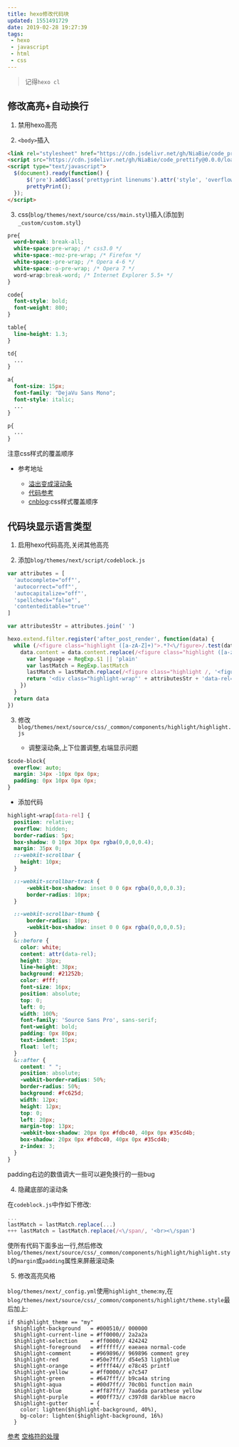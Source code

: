 ```yaml
---
title: hexo修改代码块
updated: 1551491729
date: 2019-02-28 19:27:39
tags:
 - hexo
 - javascript
 - html
 - css
---
```


> 记得`hexo cl`

## 修改高亮+自动换行

1. 禁用hexo高亮

2. `<body>`插入

```html
<link rel="stylesheet" href="https://cdn.jsdelivr.net/gh/NiaBie/code_prettify@0.0.0/$pathtofile.css" type="text/css">
<script src="https://cdn.jsdelivr.net/gh/NiaBie/code_prettify@0.0.0/loader/prettify.js" type="text/javascript"></script>
<script type="text/javascript">
  $(document).ready(function() {
      $('pre').addClass('prettyprint linenums').attr('style', 'overflow:auto;');
      prettyPrint();
  });
</script>
```

3. css(`blog/themes/next/source/css/main.styl`)插入(添加到`_custom/custom.styl`)

```css
pre{
  word-break: break-all;
  white-space:pre-wrap; /* css3.0 */
  white-space:-moz-pre-wrap; /* Firefox */
  white-space:-pre-wrap; /* Opera 4-6 */
  white-space:-o-pre-wrap; /* Opera 7 */
  word-wrap:break-word; /* Internet Explorer 5.5+ */
}

code{
  font-style: bold;
  font-weight: 800;
}

table{
  line-height: 1.3;
}

td{
  ...
}

a{
  font-size: 15px;
  font-family: "DejaVu Sans Mono";
  font-style: italic;
  ...
}

p{
  ...
}
```

注意css样式的覆盖顺序

 - 参考地址

     - [溢出变成滚动条](http://masikkk.com/article/hexo-12-google-code-prettify/#%E8%87%AA%E5%8A%A8%E6%8D%A2%E8%A1%8C)
     - [代码参考](https://www.drunkdream.com/2017/06/03/hexo-set-code-highlight/)
     - [cnblog](http://www.cnblogs.com/zhangpengshou/archive/2012/08/08/2628737.html):css样式覆盖顺序

## 代码块显示语言类型

1. 启用hexo代码高亮,关闭其他高亮

2. 添加`blog/themes/next/script/codeblock.js`

```javascript
var attributes = [
  'autocomplete="off"',
  'autocorrect="off"',
  'autocapitalize="off"',
  'spellcheck="false"',
  'contenteditable="true"'
]

var attributesStr = attributes.join(' ')

hexo.extend.filter.register('after_post_render', function(data) {
  while (/<figure class="highlight ([a-zA-Z]+)">.*?<\/figure>/.test(data.content)) {
    data.content = data.content.replace(/<figure class="highlight ([a-zA-Z]+)">.*?<\/figure>/, function() {
      var language = RegExp.$1 || 'plain'
      var lastMatch = RegExp.lastMatch
      lastMatch = lastMatch.replace(/<figure class="highlight /, '<figure class="iseeu highlight /')
      return '<div class="highlight-wrap"' + attributesStr + 'data-rel="' + language.toUpperCase() + '">' + lastMatch + '</div>'
    })
  }
  return data
})
```

3. 修改`blog/themes/next/source/css/_common/components/highlight/highlight.js`

    - 调整滚动条,上下位置调整,右端显示问题
    
```css
$code-block{
  overflow: auto;
  margin: 34px -10px 0px 0px;
  padding: 0px 10px 0px 0px;
}
```

 - 添加代码

```css
highlight-wrap[data-rel] {
  position: relative;
  overflow: hidden;
  border-radius: 5px;
  box-shadow: 0 10px 30px 0px rgba(0,0,0,0.4);
  margin: 35px 0;
  ::-webkit-scrollbar {
    height: 10px;
  }

  ::-webkit-scrollbar-track {
      -webkit-box-shadow: inset 0 0 6px rgba(0,0,0,0.3); 
      border-radius: 10px;
  }

  ::-webkit-scrollbar-thumb {
      border-radius: 10px;
      -webkit-box-shadow: inset 0 0 6px rgba(0,0,0,0.5); 
  }
  &::before {
    color: white;
    content: attr(data-rel);
    height: 38px;
    line-height: 38px;
    background: #21252b;
    color: #fff;
    font-size: 16px;
    position: absolute;
    top: 0;
    left: 0;
    width: 100%;
    font-family: 'Source Sans Pro', sans-serif;
    font-weight: bold;
    padding: 0px 80px;
    text-indent: 15px;
    float: left;
  }
  &::after {
    content: " ";
    position: absolute;
    -webkit-border-radius: 50%;
    border-radius: 50%;
    background: #fc625d;
    width: 12px;
    height: 12px;
    top: 0;
    left: 20px;
    margin-top: 13px;
    -webkit-box-shadow: 20px 0px #fdbc40, 40px 0px #35cd4b;
    box-shadow: 20px 0px #fdbc40, 40px 0px #35cd4b;
    z-index: 3;
  }
}
```

padding右边的数值调大一些可以避免换行的一些bug

4. 隐藏底部的滚动条

在`codeblock.js`中作如下修改:

```javascript
...
lastMatch = lastMatch.replace(...)
+++ lastMatch = lastMatch.replace(/<\/span/, '<br><\/span')
```
使所有代码下面多出一行,然后修改`blog/themes/next/source/css/_common/components/highlight/highlight.styl`的`margin`或`padding`属性来屏蔽滚动条

5. 修改高亮风格

`blog/themes/next/_config.yml`使用`highlight_theme`:`my`,在`blog/themes/next/source/css/_common/components/highlight/theme.style`最后加上:

```sytl
if $highlight_theme == "my"
  $highlight-background   = #000510// 000000
  $highlight-current-line = #ff0000// 2a2a2a
  $highlight-selection    = #ff0000// 424242
  $highlight-foreground   = #ffffff// eaeaea normal-code
  $highlight-comment      = #969896// 969896 comment grey
  $highlight-red          = #50e7ff// d54e53 lightblue
  $highlight-orange       = #ffff44// e78c45 printf
  $highlight-yellow       = #ff0000// e7c547
  $highlight-green        = #647fff// b9ca4a string
  $highlight-aqua         = #00d7ff// 70c0b1 function main
  $highlight-blue         = #ff87ff// 7aa6da parathese yellow
  $highlight-purple       = #00ff73// c397d8 darkblue macro
  $highlight-gutter       = {
    color: lighten($highlight-background, 40%),
    bg-color: lighten($highlight-background, 16%)
  }
```

[参考](https://aoenian.github.io/2018/08/09/next-theme-customized-2/)
[空格符的处理](http://www.w3school.com.cn/css/css_text.asp)
